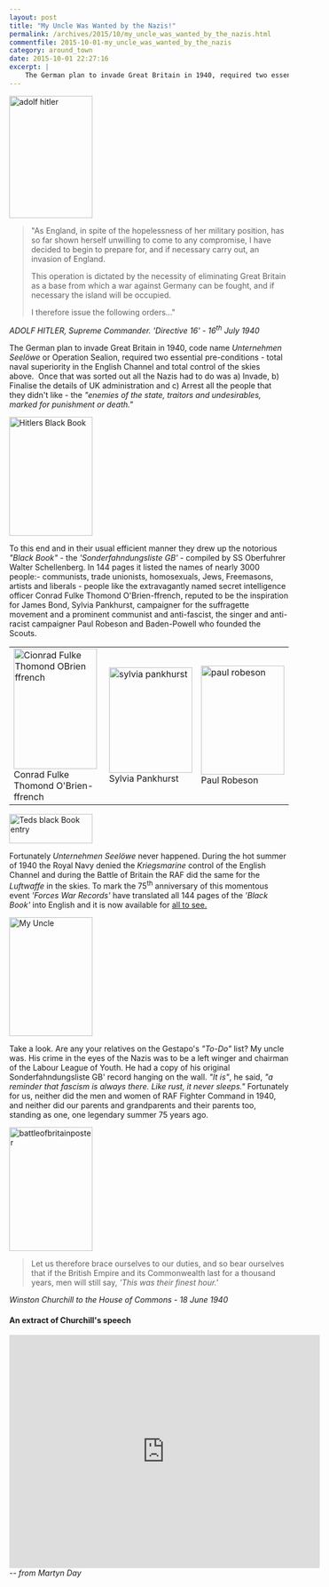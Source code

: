 ```yaml
---
layout: post
title: "My Uncle Was Wanted by the Nazis!"
permalink: /archives/2015/10/my_uncle_was_wanted_by_the_nazis.html
commentfile: 2015-10-01-my_uncle_was_wanted_by_the_nazis
category: around_town
date: 2015-10-01 22:27:16
excerpt: |
    The German plan to invade Great Britain in 1940, required two essential pre-conditions - total naval superiority in the English Channel and total control of the skies above.
---
```


<a href="/assets/images/2015/UNCLE_adolf_hitler.jpg" title="See larger version of - adolf hitler"><img src="/assets/images/2015/UNCLE_adolf_hitler_thumb.jpg" width="150" height="220" alt="adolf hitler" class="photo right" /></a>

> "As England, in spite of the hopelessness of her military position, has so far shown herself unwilling to come to any compromise, I have decided to begin to prepare for, and if necessary carry out, an invasion of England.
> 
>  This operation is dictated by the necessity of eliminating Great Britain as a base from which a war against Germany can be fought, and if necessary the island will be occupied.
> 
>  I therefore issue the following orders..."
> 
 <cite>ADOLF HITLER, Supreme Commander. 'Directive 16' - 16<sup>th</sup> July 1940</cite>

The German plan to invade Great Britain in 1940, code name *Unternehmen Seelöwe* or Operation Sealion, required two essential pre-conditions - total naval superiority in the English Channel and total control of the skies above.  Once that was sorted out all the Nazis had to do was a) Invade, b) Finalise the details of UK administration and c) Arrest all the people that they didn't like - the <em>"enemies of the state, traitors and undesirables, marked for punishment or death."</em>

<a href="/assets/images/2015/UNCLE_Hitlers_Black-Book.jpg" title="See larger version of - Hitlers Black Book"><img src="/assets/images/2015/UNCLE_Hitlers_Black-Book_thumb.jpg" width="150" height="214" alt="Hitlers Black Book" class="photo right" /></a>

To this end and in their usual efficient manner they drew up the notorious <em>"Black Book"</em> - the <em>'Sonderfahndungsliste GB'</em> - compiled by SS Oberfuhrer Walter Schellenberg. In 144 pages it listed the names of nearly 3000 people:- communists, trade unionists, homosexuals, Jews, Freemasons, artists and liberals - people like the extravagantly named secret intelligence officer Conrad Fulke Thomond O'Brien-ffrench, reputed to be the inspiration for James Bond, Sylvia Pankhurst, campaigner for the suffragette movement and a prominent communist and anti-fascist, the singer and anti-racist campaigner Paul Robeson and Baden-Powell who founded the Scouts.

|                                                                                                                                                                                                                                                                                                                                                                                |                                                                                                                                                                                                                                                                            |                                                                                                                                                                                                                                                        |
|--------------------------------------------------------------------------------------------------------------------------------------------------------------------------------------------------------------------------------------------------------------------------------------------------------------------------------------------------------------------------------|----------------------------------------------------------------------------------------------------------------------------------------------------------------------------------------------------------------------------------------------------------------------------|--------------------------------------------------------------------------------------------------------------------------------------------------------------------------------------------------------------------------------------------------------|
| <a href="/assets/images/2015/UNCLE_Cionrad_Fulke_Thomond_OBrien-ffrench.jpg" title="See larger version of - Cionrad Fulke Thomond OBrien ffrench"><img src="/assets/images/2015/UNCLE_Cionrad_Fulke_Thomond_OBrien-ffrench_thumb.jpg" width="150" height="217" alt="Cionrad Fulke Thomond OBrien ffrench" class="photo right" /></a><br />Conrad Fulke Thomond O'Brien-ffrench | <a href="/assets/images/2015/UNCLE_sylvia_pankhurst.jpg" title="See larger version of - sylvia pankhurst"><img src="/assets/images/2015/UNCLE_sylvia_pankhurst_thumb.jpg" width="150" height="190" alt="sylvia pankhurst" class="photo right" /></a><br />Sylvia Pankhurst | <a href="/assets/images/2015/UNCLE_paul-robeson.jpg" title="See larger version of - paul robeson"><img src="/assets/images/2015/UNCLE_paul-robeson_thumb.jpg" width="150" height="196" alt="paul robeson" class="photo right" /></a><br />Paul Robeson |

<a href="/assets/images/2015/UNCLE_Teds_black_Book_entry.jpg" title="See larger version of - Teds black Book entry"><img src="/assets/images/2015/UNCLE_Teds_black_Book_entry_thumb.jpg" width="150" height="53" alt="Teds black Book entry" class="photo right" /></a>

Fortunately *Unternehmen Seelöwe* never happened. During the hot summer of 1940 the Royal Navy denied the *Kriegsmarine* control of the English Channel and during the Battle of Britain the RAF did the same for the *Luftwaffe* in the skies. To mark the 75<sup>th</sup> anniversary of this momentous event <em>'Forces War Records'</em> have translated all 144 pages of the <em>'Black Book'</em> into English and it is now available for [all to see.](https://www.forces-war-records.co.uk/hitlers-black-book)

<a href="/assets/images/2015/UNCLE_My_Uncle.jpg" title="See larger version of - My Uncle"><img src="/assets/images/2015/UNCLE_My_Uncle_thumb.jpg" width="150" height="214" alt="My Uncle" class="photo right" /></a>

Take a look. Are any your relatives on the Gestapo's <em>"To-Do"</em> list? My uncle was. His crime in the eyes of the Nazis was to be a left winger and chairman of the Labour League of Youth. He had a copy of his original Sonderfahndungsliste GB' record hanging on the wall. <em>"It is"</em>, he said, <em>"a reminder that fascism is always there. Like rust, it never sleeps."</em> Fortunately for us, neither did the men and women of RAF Fighter Command in 1940, and neither did our parents and grandparents and their parents too, standing as one, one legendary summer 75 years ago.

<div markdown="1" class="box">
<a href="/assets/images/2015/UNCLE_battleofbritainposter.jpg" title="See larger version of - battleofbritainposter"><img src="/assets/images/2015/UNCLE_battleofbritainposter_thumb.jpg" width="150" height="223" alt="battleofbritainposter" class="photo right" /></a>

> Let us therefore brace ourselves to our duties, and so bear ourselves that if the British Empire and its Commonwealth last for a thousand years, men will still say, <em>'This was their finest hour.'</em>

<cite>Winston Churchill to the House of Commons - 18 June 1940</cite>

#### An extract of Churchill's speech

<iframe width="560" height="420" src="https://www.youtube-nocookie.com/embed/ikRvVEVS64A?rel=0" frameborder="0" allowfullscreen>
</iframe>
</div>
<cite>-- from Martyn Day</cite>
